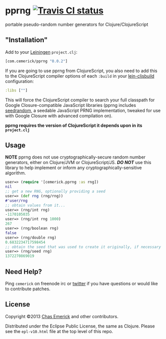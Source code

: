 # pprng [![Travis CI status](https://secure.travis-ci.org/cemerick/pprng.png)](http://travis-ci.org/#!/cemerick/pprng/builds)

portable pseudo-random number generators for Clojure/ClojureScript

## "Installation"

Add to your [Leiningen](http://leiningen.org) `project.clj`:

```clojure
[com.cemerick/pprng "0.0.2"]
```

If you are going to use pprng from ClojureScript, you also need to add this to
the ClojureScript compiler options of each `:build` in your
[lein-cljsbuild](https://github.com/emezeske/lein-cljsbuild) configuration:

```clojure
:libs [""]
```

This will force the ClojureScript compiler to search your full classpath for
Google Closure-compatible JavaScript libraries (pprng includes
[seedrandom](http://davidbau.com/encode/seedrandom.js), a seedable JavaScript
PRNG implementation, tweaked for use with Google Closure with advanced
compilation on).

**pprng requires the version of ClojureScript it depends upon in its
`project.clj`**

## Usage

**NOTE** pprng does not use cryptographically-secure random number generators,
either on Clojure/JVM or ClojureScript/JS.  _**DO NOT**_ use this library to
help implement or inform any cryptographically-sensitive algorithm.

```clojure
user=> (require '[cemerick.pprng :as rng])
nil
;; get a new RNG, optionally providing a seed
user=> (def rng (rng/rng))
#'user/rng
;; obtain values from it...
user=> (rng/int rng)
-1170105035
user=> (rng/int rng 1000)
267
user=> (rng/boolean rng)
false
user=> (rng/double rng)
0.6832234717598454
;; obtain the seed that was used to create it originally, if necessary
user=> (rng/seed rng)
1372270869019
```

## Need Help?

Ping `cemerick` on freenode irc or
[twitter](http://twitter.com/cemerick) if you have questions or would
like to contribute patches.

## License

Copyright ©2013 [Chas Emerick](http://cemerick.com) and other contributors.

Distributed under the Eclipse Public License, the same as Clojure.
Please see the `epl-v10.html` file at the top level of this repo.
